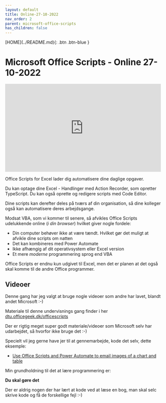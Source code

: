 ```yaml
---
layout: default
title: Online-27-10-2022
nav_order: 2
parent: microsoft-office-scripts
has_children: false
---
```

<span class="fs-1">
[HOME](../README.md){: .btn .btn-blue }
</span>

# Microsoft Office Scripts - Online 27-10-2022
<div style="position: relative; padding-bottom: 56.25%; height: 0;"><iframe src="https://www.loom.com/embed/6d093be303ca4797a96509e1e7b143d9" frameborder="0" webkitallowfullscreen mozallowfullscreen allowfullscreen style="position: absolute; top: 0; left: 0; width: 100%; height: 100%;"></iframe></div>

Office Scripts for Excel lader dig automatisere dine daglige opgaver. 

Du kan optage dine Excel - Handlinger med Action Recorder, som opretter TypeScript. Du kan også oprette og redigere scripts med Code Editor. 

Dine scripts kan derefter deles på tværs af din organisation, så dine kolleger også kan automatisere deres arbejdsgange.

Modsat VBA, som vi kommer til senere, så afvikles Office Scripts udelukkende online (*i din browser*) hvilket giver nogle fordele:

- Din computer behøver ikke at være tændt. Hvilket gør det muligt at afvikle dine scripts om natten
- Det kan kombineres med Power Automate
- Ikke afhængig af dit operativsystem eller Excel version
- Et mere *moderne* programmering sprog end VBA

Office Scripts er endnu kun udgivet til Excel, men det er planen at det også skal komme til de andre Office programmer.

## Videoer
Denne gang har jeg valgt at bruge nogle videoer som andre har lavet, blandt andet Microsoft :-)

Materiale til denne undervisnings gang finder i her [dtu.officegeek.dk/officescripts](https://dtu.officegeek.dk/officescripts/README.html)

Der er rigtig meget super godt materiale/videoer som Microsoft selv har udarbejdet, så hvorfor ikke bruge det :-)

Specielt vil jeg gerne have jer til at gennemarbejde, kode det selv, dette eksemple:

- [Use Office Scripts and Power Automate to email images of a chart and table](https://docs.microsoft.com/en-us/office/dev/scripts/resources/samples/email-images-chart-table)

Min grundholdning til det at lære programmering er:

**Du skal gøre det**

Der er aldrig nogen der har lært at kode ved at læse en bog, man skal selc skrive kode og få de forskellige fejl :-)